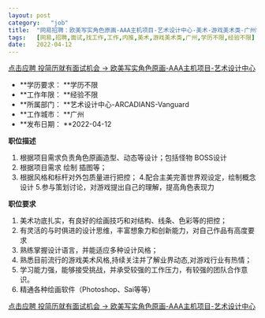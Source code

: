 ```yaml
---
layout:	post
category:	"job"
title:	"网易招聘：欧美写实角色原画-AAA主机项目-艺术设计中心-美术-游戏美术类-广州学历不限经验不限"
tags:	[网易,招聘,面试,找工作,工作,内推,美术,游戏美术类,广州,学历不限,经验不限]
date:	2022-04-12
---
```


[点击应聘 投简历就有面试机会 -> 欧美写实角色原画-AAA主机项目-艺术设计中心](http://mobile.bole.netease.com/bole/boleDetail?id=36182&employeeId=346f03c3cda5f04c&key=all)



- **学历要求： **学历不限
- **工作年限： **经验不限
- **所属部门： **艺术设计中心-ARCADIANS-Vanguard
- **工作城市： **广州
- **发布日期： **2022-04-12



**职位描述**
1. 根据项目需求负责角色原画造型、动态等设计；包括怪物 BOSS设计 
2. 根据项目需求 绘制 插图等；
3. 根据风格和标杆对外包质量进行把控； 
4.配合主美完善世界观设定，绘制概念设计
5.参与策划讨论，对游戏提出自己的理解，提高角色表现力



**职位要求**
1. 美术功底扎实，有良好的绘画技巧和对结构、线条、色彩等的把控；
2. 有灵活的与时俱进的设计思维，丰富想象力和创新能力，对自己作品有高度要求
3. 熟练掌握设计语言，并能适应多种设计风格；  
4. 熟悉目前流行的游戏美术风格,持续关注并了解业界动态,对游戏行业有热情；
5. 学习能力强，能够接受挑战，并承受较强的工作压力，有较强的团队合作意识。
6. 精通各种绘画软件（Photoshop、Sai等等）




[点击应聘 投简历就有面试机会 -> 欧美写实角色原画-AAA主机项目-艺术设计中心](http://mobile.bole.netease.com/bole/boleDetail?id=36182&employeeId=346f03c3cda5f04c&key=all)